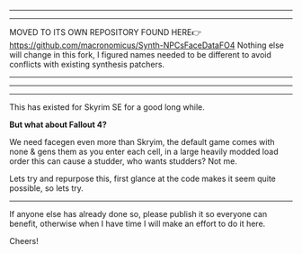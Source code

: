 **********************************************************************************************************************************
**********************************************************************************************************************************
MOVED TO ITS OWN REPOSITORY FOUND HERE👉 https://github.com/macronomicus/Synth-NPCsFaceDataFO4
Nothing else will change in this fork, I figured names needed to be different to avoid conflicts with existing synthesis patchers.
**********************************************************************************************************************************
**********************************************************************************************************************************
_________________________________________________________________________________________________________

This has existed for Skyrim SE for a good long while.

**But what about Fallout 4?** 

We need facegen even more than Skryim, the default game comes with none & gens them as you enter each cell, in a large heavily modded load order this can cause a studder, who wants studders? Not me.

Lets try and repurpose this, first glance at the code makes it seem quite possible, so lets try.
_________________________________________________________________________________________________________

If anyone else has already done so, please publish it so everyone can benefit, 
otherwise when I have time I will make an effort to do it here.

Cheers!
